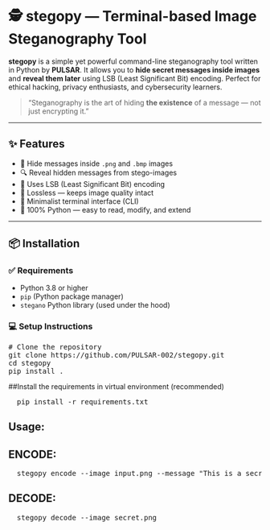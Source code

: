 # 🕵️ stegopy — Terminal-based Image Steganography Tool

**stegopy** is a simple yet powerful command-line steganography tool written in Python by **PULSAR**. It allows you to **hide secret messages inside images** and **reveal them later** using LSB (Least Significant Bit) encoding. Perfect for ethical hacking, privacy enthusiasts, and cybersecurity learners.

> “Steganography is the art of hiding **the existence** of a message — not just encrypting it.”

---

## ✨ Features

- 🔐 Hide messages inside `.png` and `.bmp` images
- 🔍 Reveal hidden messages from stego-images
- 🧠 Uses LSB (Least Significant Bit) encoding
- 💯 Lossless — keeps image quality intact
- 🧰 Minimalist terminal interface (CLI)
- 🐍 100% Python — easy to read, modify, and extend

---

## 📦 Installation

### ✅ Requirements

- Python 3.8 or higher
- `pip` (Python package manager)
- `stegano` Python library (used under the hood)

### 💻 Setup Instructions

<pre>
# Clone the repository
git clone https://github.com/PULSAR-002/stegopy.git
cd stegopy
pip install .
</pre>
##Install the requirements in virtual environment (recommended)
<pre>
  pip install -r requirements.txt
</pre>

## Usage:
## ENCODE:
<pre>
  stegopy encode --image input.png --message "This is a secret" --output secret.png
</pre>
## DECODE:
<pre>
  stegopy decode --image secret.png
</pre>
